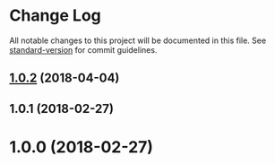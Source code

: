 # Change Log

All notable changes to this project will be documented in this file. See [standard-version](https://github.com/conventional-changelog/standard-version) for commit guidelines.

<a name="1.0.2"></a>
## [1.0.2](https://github.com/qiwi/di-container/compare/v1.0.1...v1.0.2) (2018-04-04)



<a name="1.0.1"></a>
## 1.0.1 (2018-02-27)



<a name="1.0.0"></a>
# 1.0.0 (2018-02-27)
